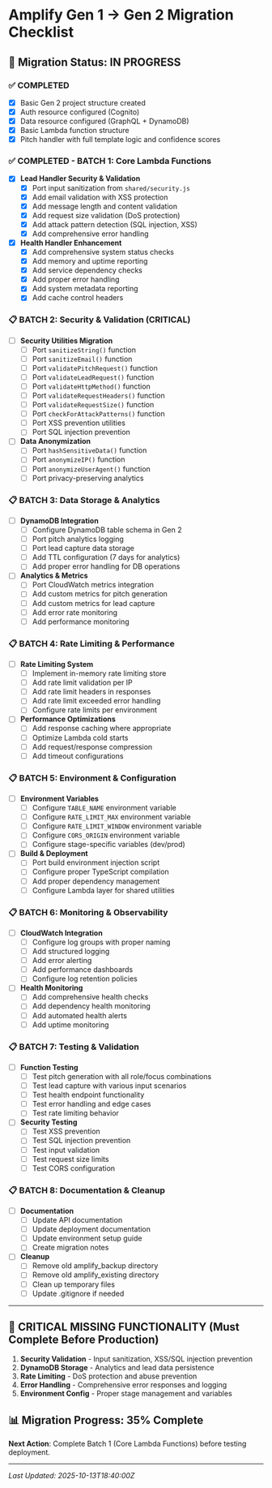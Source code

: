 # Amplify Gen 1 → Gen 2 Migration Checklist

## 🎯 Migration Status: IN PROGRESS

### ✅ COMPLETED
- [x] Basic Gen 2 project structure created
- [x] Auth resource configured (Cognito)
- [x] Data resource configured (GraphQL + DynamoDB)
- [x] Basic Lambda function structure
- [x] Pitch handler with full template logic and confidence scores

### ✅ COMPLETED - BATCH 1: Core Lambda Functions
- [x] **Lead Handler Security & Validation**
  - [x] Port input sanitization from `shared/security.js`
  - [x] Add email validation with XSS protection
  - [x] Add message length and content validation
  - [x] Add request size validation (DoS protection)
  - [x] Add attack pattern detection (SQL injection, XSS)
  - [x] Add comprehensive error handling
  
- [x] **Health Handler Enhancement**
  - [x] Add comprehensive system status checks
  - [x] Add memory and uptime reporting
  - [x] Add service dependency checks
  - [x] Add proper error handling
  - [x] Add system metadata reporting
  - [x] Add cache control headers

### 📋 BATCH 2: Security & Validation (CRITICAL)
- [ ] **Security Utilities Migration**
  - [ ] Port `sanitizeString()` function
  - [ ] Port `sanitizeEmail()` function  
  - [ ] Port `validatePitchRequest()` function
  - [ ] Port `validateLeadRequest()` function
  - [ ] Port `validateHttpMethod()` function
  - [ ] Port `validateRequestHeaders()` function
  - [ ] Port `validateRequestSize()` function
  - [ ] Port `checkForAttackPatterns()` function
  - [ ] Port XSS prevention utilities
  - [ ] Port SQL injection prevention

- [ ] **Data Anonymization**
  - [ ] Port `hashSensitiveData()` function
  - [ ] Port `anonymizeIP()` function
  - [ ] Port `anonymizeUserAgent()` function
  - [ ] Port privacy-preserving analytics

### 📋 BATCH 3: Data Storage & Analytics
- [ ] **DynamoDB Integration**
  - [ ] Configure DynamoDB table schema in Gen 2
  - [ ] Port pitch analytics logging
  - [ ] Port lead capture data storage
  - [ ] Add TTL configuration (7 days for analytics)
  - [ ] Add proper error handling for DB operations

- [ ] **Analytics & Metrics**
  - [ ] Port CloudWatch metrics integration
  - [ ] Add custom metrics for pitch generation
  - [ ] Add custom metrics for lead capture
  - [ ] Add error rate monitoring
  - [ ] Add performance monitoring

### 📋 BATCH 4: Rate Limiting & Performance
- [ ] **Rate Limiting System**
  - [ ] Implement in-memory rate limiting store
  - [ ] Add rate limit validation per IP
  - [ ] Add rate limit headers in responses
  - [ ] Add rate limit exceeded error handling
  - [ ] Configure rate limits per environment

- [ ] **Performance Optimizations**
  - [ ] Add response caching where appropriate
  - [ ] Optimize Lambda cold starts
  - [ ] Add request/response compression
  - [ ] Add timeout configurations

### 📋 BATCH 5: Environment & Configuration
- [ ] **Environment Variables**
  - [ ] Configure `TABLE_NAME` environment variable
  - [ ] Configure `RATE_LIMIT_MAX` environment variable
  - [ ] Configure `RATE_LIMIT_WINDOW` environment variable
  - [ ] Configure `CORS_ORIGIN` environment variable
  - [ ] Configure stage-specific variables (dev/prod)

- [ ] **Build & Deployment**
  - [ ] Port build environment injection script
  - [ ] Configure proper TypeScript compilation
  - [ ] Add proper dependency management
  - [ ] Configure Lambda layer for shared utilities

### 📋 BATCH 6: Monitoring & Observability
- [ ] **CloudWatch Integration**
  - [ ] Configure log groups with proper naming
  - [ ] Add structured logging
  - [ ] Add error alerting
  - [ ] Add performance dashboards
  - [ ] Configure log retention policies

- [ ] **Health Monitoring**
  - [ ] Add comprehensive health checks
  - [ ] Add dependency health monitoring
  - [ ] Add automated health alerts
  - [ ] Add uptime monitoring

### 📋 BATCH 7: Testing & Validation
- [ ] **Function Testing**
  - [ ] Test pitch generation with all role/focus combinations
  - [ ] Test lead capture with various input scenarios
  - [ ] Test health endpoint functionality
  - [ ] Test error handling and edge cases
  - [ ] Test rate limiting behavior

- [ ] **Security Testing**
  - [ ] Test XSS prevention
  - [ ] Test SQL injection prevention
  - [ ] Test input validation
  - [ ] Test request size limits
  - [ ] Test CORS configuration

### 📋 BATCH 8: Documentation & Cleanup
- [ ] **Documentation**
  - [ ] Update API documentation
  - [ ] Update deployment documentation
  - [ ] Update environment setup guide
  - [ ] Create migration notes

- [ ] **Cleanup**
  - [ ] Remove old amplify_backup directory
  - [ ] Remove old amplify_existing directory
  - [ ] Clean up temporary files
  - [ ] Update .gitignore if needed

---

## 🚨 CRITICAL MISSING FUNCTIONALITY (Must Complete Before Production)

1. **Security Validation** - Input sanitization, XSS/SQL injection prevention
2. **DynamoDB Storage** - Analytics and lead data persistence  
3. **Rate Limiting** - DoS protection and abuse prevention
4. **Error Handling** - Comprehensive error responses and logging
5. **Environment Config** - Proper stage management and variables

## 📊 Migration Progress: 35% Complete

**Next Action**: Complete Batch 1 (Core Lambda Functions) before testing deployment.

---
*Last Updated: 2025-10-13T18:40:00Z*